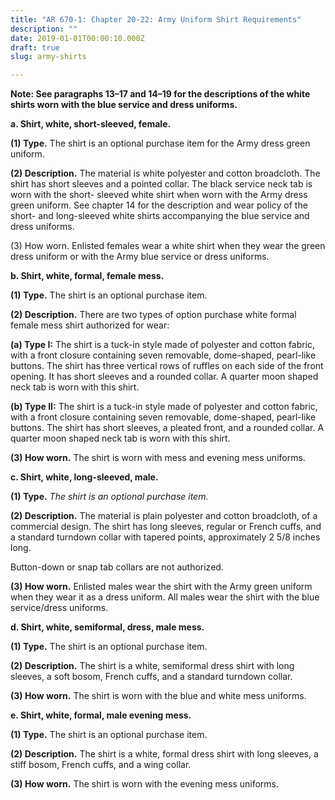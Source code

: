```yaml
---
title: "AR 670-1: Chapter 20-22: Army Uniform Shirt Requirements"
description: ""
date: 2019-01-01T00:00:10.000Z
draft: true
slug: army-shirts

---
```


<strong>Note: See paragraphs 13–17 and 14–19 for the descriptions of the white shirts worn with the blue service and dress uniforms.</strong>

<strong>a. Shirt, white, short-sleeved, female.</strong>

<strong>(1) Type.</strong> The shirt is an optional purchase item for the Army dress green uniform.

<strong>(2) Description.</strong> The material is white polyester and cotton broadcloth. The shirt has short sleeves and a pointed collar. The black service neck tab is worn with the short- sleeved white shirt when worn with the Army dress green
uniform. See chapter 14 for the description and wear policy of the short- and long-sleeved white shirts accompanying the blue service and dress uniforms.

(3) How worn. Enlisted females wear a white shirt when they wear the green dress uniform or with the Army blue service or dress uniforms.

<strong>b. Shirt, white, formal, female mess.</strong>

<strong>(1) Type.</strong> The shirt is an optional purchase item.

<strong>(2) Description.</strong> There are two types of option purchase white formal female mess shirt authorized for wear:

<strong>(a) Type I:</strong> The shirt is a tuck-in style made of polyester and cotton fabric, with a front closure containing seven removable, dome-shaped, pearl-like buttons. The shirt has three vertical rows of ruffles on each side of the front opening. It has short sleeves and a rounded collar. A quarter moon shaped neck tab is worn with this shirt.

<strong>(b) Type II:</strong> The shirt is a tuck-in style made of polyester and cotton fabric, with a front closure containing seven removable, dome-shaped, pearl-like buttons. The shirt has short sleeves, a pleated front, and a rounded collar. A quarter moon shaped neck tab is worn with this shirt.

<strong>(3) How worn.</strong> The shirt is worn with mess and evening mess uniforms.

<strong>c. Shirt, white, long-sleeved, male.</strong>

<strong>(1) Type.</strong> <em>The shirt is an optional purchase item.</em>

<strong>(2) Description.</strong> The material is plain polyester and cotton broadcloth, of a commercial design. The shirt has long sleeves, regular or French cuffs, and a standard turndown collar with tapered points, approximately 2 5/8 inches long.

Button-down or snap tab collars are not authorized.

<strong>(3) How worn.</strong> Enlisted males wear the shirt with the Army green uniform when they wear it as a dress uniform. All males wear the shirt with the blue service/dress uniforms.

<strong>d. Shirt, white, semiformal, dress, male mess.</strong>

<strong>(1) Type.</strong> The shirt is an optional purchase item.

<strong>(2) Description.</strong> The shirt is a white, semiformal dress shirt with long sleeves, a soft bosom, French cuffs, and a standard turndown collar.

<strong>(3) How worn.</strong> The shirt is worn with the blue and white mess uniforms.

<strong>e. Shirt, white, formal, male evening mess.</strong>

<strong>(1) Type.</strong> The shirt is an optional purchase item.

<strong>(2) Description.</strong> The shirt is a white, formal dress shirt with long sleeves, a stiff bosom, French cuffs, and a wing collar.

<strong>(3) How worn.</strong> The shirt is worn with the evening mess uniforms.
